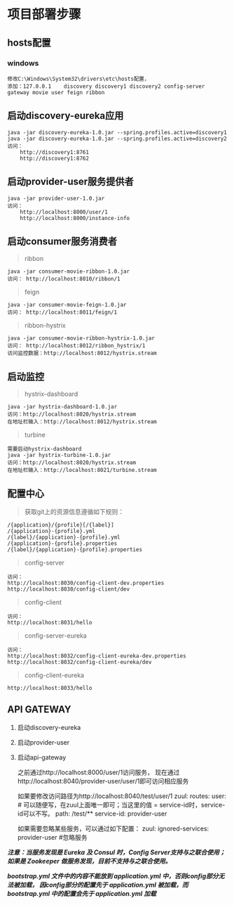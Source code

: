 # 项目部署步骤

## hosts配置
### windows
    修改C:\Windows\System32\drivers\etc\hosts配置，
    添加：127.0.0.1	discovery discovery1 discovery2 config-server gateway movie user feign ribbon

## 启动discovery-eureka应用
    java -jar discovery-eureka-1.0.jar --spring.profiles.active=discovery1
    java -jar discovery-eureka-1.0.jar --spring.profiles.active=discovery2
    访问：
        http://discovery1:8761   
        http://discovery1:8762

## 启动provider-user服务提供者
    java -jar provider-user-1.0.jar
    访问：
        http://localhost:8000/user/1
        http://localhost:8000/instance-info
    
## 启动consumer服务消费者
> ribbon

    java -jar consumer-movie-ribbon-1.0.jar
    访问： http://localhost:8010/ribbon/1
    
> feign

    java -jar consumer-movie-feign-1.0.jar
    访问： http://localhost:8011/feign/1
    
> ribbon-hystrix

    java -jar consumer-movie-ribbon-hystrix-1.0.jar
    访问： http://localhost:8012/ribbon_hystrix/1
    访问监控数据：http://localhost:8012/hystrix.stream
    
## 启动监控
> hystrix-dashboard

    java -jar hystrix-dashboard-1.0.jar
    访问：http://localhost:8020/hystrix.stream
    在地址栏输入：http://localhost:8012/hystrix.stream
    
> turbine

    需要启动hystrix-dashboard
    java -jar hystrix-turbine-1.0.jar
    访问：http://localhost:8020/hystrix.stream
    在地址栏输入：http://localhost:8021/turbine.stream
    
## 配置中心
> 获取git上的资源信息遵循如下规则：

    /{application}/{profile}[/{label}]
    /{application}-{profile}.yml
    /{label}/{application}-{profile}.yml
    /{application}-{profile}.properties
    /{label}/{application}-{profile}.properties
    
> config-server

    访问：
    http://localhost:8030/config-client-dev.properties
    http://localhost:8030/config-client/dev
    
> config-client

    访问：
    http://localhost:8031/hello
    
> config-server-eureka

    访问：
    http://localhost:8032/config-client-eureka-dev.properties
    http://localhost:8032/config-client-eureka/dev
    
> config-client-eureka

    http://localhost:8033/hello
    
## API GATEWAY
1. 启动discovery-eureka
2. 启动provider-user
3. 启动api-gateway


    之前通过http://localhost:8000/user/1访问服务，
    现在通过http://localhost:8040/provider-user/user/1即可访问相应服务

    如果要修改访问路径为http://localhost:8040/test/user/1
    zuul:
      routes:
        user: # 可以随便写，在zuul上面唯一即可；当这里的值 = service-id时，service-id可以不写。
          path: /test/**
          service-id: provider-user
          
    如果需要忽略某些服务，可以通过如下配置：
    zuul:
      ignored-services: provider-user  #忽略服务


***注意：当服务发现是 Eureka 及 Consul 时，Config Server支持与之联合使用；如果是 Zookeeper 做服务发现，目前不支持与之联合使用。***
    
***bootstrap.yml 文件中的内容不能放到 application.yml 中，否则config部分无法被加载，
因config部分的配置先于 application.yml 被加载，而 bootstrap.yml 中的配置会先于 application.yml 加载***


